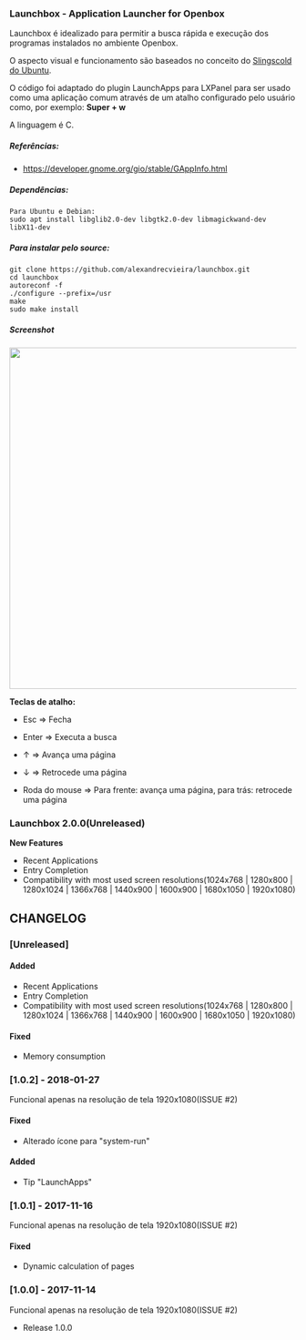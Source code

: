 ### Launchbox - Application Launcher for Openbox

Launchbox é idealizado para permitir a busca rápida e execução dos programas instalados no ambiente Openbox.

O aspecto visual e funcionamento são baseados no conceito do [Slingscold do Ubuntu](https://sourceforge.net/projects/slingscold/).

O código foi adaptado do plugin LaunchApps para LXPanel para ser usado como uma aplicação comum através de um atalho configurado pelo usuário como, por exemplo: **Super + w**

A linguagem é C.

##### Referências:
* <https://developer.gnome.org/gio/stable/GAppInfo.html>

##### Dependências:
	Para Ubuntu e Debian:
	sudo apt install libglib2.0-dev libgtk2.0-dev libmagickwand-dev libX11-dev 
	
##### Para instalar pelo source:
	git clone https://github.com/alexandrecvieira/launchbox.git
	cd launchbox
	autoreconf -f
	./configure --prefix=/usr
	make
	sudo make install

##### Screenshot

<img src="http://alexandrecvieira.droppages.com/images/launchbox.png" width="600">

**Teclas de atalho:**

* Esc &rArr; Fecha

* Enter &rArr; Executa a busca

* &uarr; &rArr; Avança uma página

* &darr; &rArr; Retrocede uma página

* Roda do mouse &rArr; Para frente: avança uma página, para trás: retrocede uma página

### Launchbox 2.0.0(Unreleased)
**New Features**
* Recent Applications
* Entry Completion
* Compatibility with most used screen resolutions(1024x768 | 1280x800 | 1280x1024 | 1366x768 | 1440x900 | 1600x900 | 1680x1050 | 1920x1080)

## CHANGELOG
### [Unreleased]
#### Added
- Recent Applications
- Entry Completion
- Compatibility with most used screen resolutions(1024x768 | 1280x800 | 1280x1024 | 1366x768 | 1440x900 | 1600x900 | 1680x1050 | 1920x1080)

#### Fixed
- Memory consumption

### [1.0.2] - 2018-01-27
Funcional apenas na resolução de tela 1920x1080(ISSUE #2)
#### Fixed
- Alterado ícone para "system-run"

#### Added
- Tip "LaunchApps"

### [1.0.1] - 2017-11-16
Funcional apenas na resolução de tela 1920x1080(ISSUE #2)
#### Fixed
- Dynamic calculation of pages

### [1.0.0] - 2017-11-14
Funcional apenas na resolução de tela 1920x1080(ISSUE #2)
- Release 1.0.0
